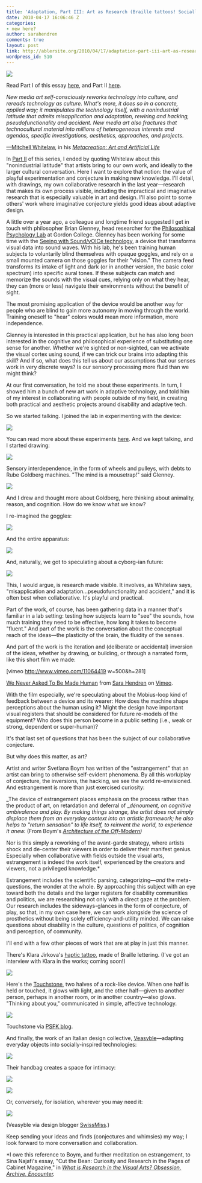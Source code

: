 ```yaml
---
title: 'Adaptation, Part III: Art as Research (Braille tattoos! Socially-adept handbags!)'
date: 2010-04-17 16:06:46 Z
categories:
- new here?
author: sarahendren
comments: true
layout: post
link: http://ablersite.org/2010/04/17/adaptation-part-iii-art-as-research-braille-tattoos-socially-adept-handbags/
wordpress_id: 510
---
```


[![](http://ablersite.files.wordpress.com/2010/04/centralcommandstudy.jpg)](http://ablersite.files.wordpress.com/2010/04/centralcommandstudy.jpg)

Read Part I of this essay [here](https://ablersite.wordpress.com/2010/05/17/adaptation-part-i-how-the-eames-chair-came-from-leg-splints-and-why-disability-studies-isnt-just-identity-politics/), and Part II [here](http://ablersite.org/2010/05/01/adaptation-part-ii-hearing-aid-jewelry-chairs-that-give-hugs-and-the-art-of-changing-the-question/).

_New media art self-consciously reworks technology into culture, and rereads technology as culture. What's more, it does so in a concrete, applied way; it manipulates the technology itself, with a nonindustrial latitude that admits misapplication and adaptation, rewiring and hacking, pseudofunctionality and accident. New media art also fractures that technocultural material into millions of heterogeneous interests and agendas, specific investigations, aesthetics, approaches, and projects._

[—Mitchell Whitelaw](http://creative.canberra.edu.au/mitchell/), in his [_Metacreation: Art and Artificial Life_](http://www.amazon.com/Metacreation-Artificial-Life-Mitchell-Whitelaw/dp/0262731762/ref=sr_1_1?ie=UTF8&s=books&qid=1273076127&sr=8-1)

In [Part II](http://www.ablersite.org/2010/05/adaptation-part-ii-hearing-aid-jewelry-chairs-that-give-hugs-and-the-art-of-changing-the-question/) of this series, I ended by quoting Whitelaw about this "nonindustrial latitude" that artists bring to our own work, and ideally to the larger cultural conversation. Here I want to explore that notion: the value of playful experimentation and conjecture in making new knowledge. I'll detail, with drawings, my own collaborative research in the last year—research that makes its own process visible, including the impractical and imaginative research that is especially valuable in art and design. I'll also point to some others' work where imaginative conjecture yields good ideas about adaptive design.

A little over a year ago, a colleague and longtime friend suggested I get in touch with philosopher Brian Glenney, head researcher for the [Philosophical Psychology Lab](http://ppl.gordon.edu/PPL_Home.html) at Gordon College. Glenney has been working for some time with the [Seeing with Sound/vOICe technology](http://www.seeingwithsound.com/), a device that transforms visual data into sound waves. With his lab, he's been training human subjects to voluntarily blind themselves with opaque goggles, and rely on a small mounted camera on those goggles for their "vision." The camera feed transforms its intake of light and dark (or in another version, the basic color spectrum) into specific aural tones. If these subjects can match and memorize the sounds with the visual cues, relying only on what they hear, they can (more or less) navigate their environments without the benefit of sight.

The most promising application of the device would be another way for people who are blind to gain more autonomy in moving through the world. Training oneself to "hear" colors would mean more information, more independence.

Glenney is interested in this practical application, but he has also long been interested in the cognitive and philosophical experience of substituting one sense for another. Whether we're sighted or non-sighted, can we activate the visual cortex using sound, if we can trick our brains into adapting this skill? And if so, what does this tell us about our assumptions that our senses work in very discrete ways? Is our sensory processing more fluid than we might think?

At our first conversation, he told me about these experiments. In turn, I showed him a bunch of new art work in adaptive technology, and told him of my interest in collaborating with people outside of my field, in creating both practical and aesthetic projects around disability and adaptive tech.

So we started talking. I joined the lab in experimenting with the device:

[![](http://ablersite.files.wordpress.com/2010/04/searchtaskcollage.jpg)](http://ablersite.files.wordpress.com/2010/04/searchtaskcollage.jpg)

You can read more about these experiments [here](http://www.ablersite.com/2009/11/projects-search-task/). And we kept talking, and I started drawing:

[![](http://ablersite.files.wordpress.com/2010/04/sensory-pulley.jpg)](http://ablersite.files.wordpress.com/2010/04/sensory-pulley.jpg)

Sensory interdependence, in the form of wheels and pulleys, with debts to Rube Goldberg machines. "The mind is a mousetrap!" said Glenney.

[![](http://ablersite.files.wordpress.com/2010/04/dependentrationalanimals.jpg)](http://ablersite.files.wordpress.com/2010/04/dependentrationalanimals.jpg)

And I drew and thought more about Goldberg, here thinking about animality, reason, and cognition. How do we know what we know?

I re-imagined the goggles:

[![](http://ablersite.files.wordpress.com/2010/04/wovenvoice.jpg)](http://ablersite.files.wordpress.com/2010/04/wovenvoice.jpg)

And the entire apparatus:

[![](http://ablersite.files.wordpress.com/2010/04/centralcommand.jpg)](http://ablersite.files.wordpress.com/2010/04/centralcommand.jpg)

And, naturally, we got to speculating about a cyborg-ian future:

[![](http://ablersite.files.wordpress.com/2010/04/prosthetictreeguy.jpg)](http://ablersite.files.wordpress.com/2010/04/prosthetictreeguy.jpg)

This, I would argue, is research made visible. It involves, as Whitelaw says, "misapplication and adaptation...pseudofunctionality and accident," and it is often best when collaborative. It's playful and practical.

Part of the work, of course, has been gathering data in a manner that's familiar in a lab setting: testing how subjects learn to "see" the sounds, how much training they need to be effective, how long it takes to become "fluent." And part of the work is the conversation about the conceptual reach of the ideas—the plasticity of the brain, the fluidity of the senses.

And part of the work is the iteration and (deliberate or accidental) inversion of the ideas, whether by drawing, or building, or through a narrated form, like this short film we made:

[vimeo http://www.vimeo.com/11064419 w=500&h=281]

[We Never Asked To Be Made Human](http://vimeo.com/11064419) from [Sara Hendren](http://vimeo.com/user3630759) on [Vimeo](http://vimeo.com).

With the film especially, we're speculating about the Mobius-loop kind of feedback between a device and its wearer: How does the machine shape perceptions about the human using it? Might the design have important visual registers that should be considered for future re-models of the equipment? Who does this person become in a public setting (i.e., weak or strong, dependent or super-human)?

It's that last set of questions that has been the subject of our collaborative conjecture.

But why does this matter, as art?

Artist and writer Svetlana Boym has written of the "estrangement" that an artist can bring to otherwise self-evident phenomena. By all this work/play of conjecture, the inversions, the hacking, we see the world re-envisioned. And estrangement is more than just exercised curiosity:


_The device of estrangement places emphasis on the process rather than the product of art, on retardation and deferral of __dénoument, on cognitive ambivalence and play. By making things strange, the artist does not simply displace them from an everyday context into an artistic framework; he also helps to "return sensation" to life itself, to reinvent the world, to experience it anew._ (From Boym's _[Architecture of the Off-Modern](http://www.amazon.com/Architecture-Off-Modern-FORuM-Project-Publications/dp/1568987781/ref=sr_1_2?ie=UTF8&s=books&qid=1273091916&sr=8-2-spell))_




Nor is this simply a reworking of the avant-garde strategy, where artists shock and de-center their viewers in order to deliver their manifest genius. Especially when collaborative with fields outside the visual arts, estrangement is indeed the work itself, experienced by the creators and viewers, not a privileged knowledge.*


Estrangement includes the scientific parsing, categorizing—_and_ the meta-questions, the wonder at the whole. By approaching this subject with an eye toward both the details and the larger registers for disability communities and politics, we are researching not only with a direct gaze at the problem. Our research includes the sideways-glances in the form of conjecture, of play, so that, in my own case here, we can work alongside the science of prosthetics without being solely efficiency-and-utility minded. We can raise questions about disability in the culture, questions of politics, of cognition and perception, of community.

I'll end with a few other pieces of work that are at play in just this manner.

There's Klara Jirkova's [haptic tattoo](http://www.klaara.net/), made of Braille lettering. (I've got an interview with Klara in the works; coming soon!)

[![](http://ablersite.files.wordpress.com/2010/04/jirkovabrailletattoo.jpg)](http://ablersite.files.wordpress.com/2010/04/jirkovabrailletattoo.jpg)

Here's the [Touchstone](http://www.psfk.com/2010/04/simple-communication-through-connected-objects.html), two halves of a rock-like device. When one half is held or touched, it glows with light, and the other half—given to another person, perhaps in another room, or in another country—also glows. "Thinking about you," communicated in simple, affective technology.

[![](http://ablersite.files.wordpress.com/2010/04/touchstone.jpg)](http://ablersite.files.wordpress.com/2010/04/touchstone.jpg)

Touchstone via [PSFK blog](http://www.psfk.com/2010/04/simple-communication-through-connected-objects.html).

And finally, the work of an Italian design collective, [Veasyble](http://www.veasyble.com/)—adapting everyday objects into socially-inspired technologies:

[![](http://ablersite.files.wordpress.com/2010/04/veasyble.gif)](http://ablersite.files.wordpress.com/2010/04/veasyble.gif)

Their handbag creates a space for intimacy:

[![](http://ablersite.files.wordpress.com/2010/04/veasyblecouple.gif)](http://ablersite.files.wordpress.com/2010/04/veasyblecouple.gif)

[![](http://ablersite.files.wordpress.com/2010/04/veasybleintimacy.gif)](http://ablersite.files.wordpress.com/2010/04/veasybleintimacy.gif)

Or, conversely, for isolation, wherever you may need it:

[![](http://ablersite.files.wordpress.com/2010/04/veasyble2.gif)](http://ablersite.files.wordpress.com/2010/04/veasyble2.gif)

(Veasyble via design blogger [SwissMiss](http://www.smiss-miss.com).)

Keep sending your ideas and finds (conjectures and whimsies) my way; I look forward to more conversation and collaboration.

*I owe this reference to Boym, and further meditation on estrangement, to Sina Najafi's essay, "Cut the Bean: Curiosity and Research in the Pages of Cabinet Magazine," in _[What is Research in the Visual Arts? Obsession, Archive, Encounter](http://www.amazon.com/What-Research-Visual-Arts-Obsession/dp/0300134134/ref=sr_1_5?ie=UTF8&s=books&qid=1273077078&sr=8-5)._
